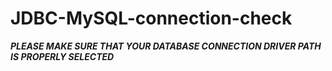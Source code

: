 # JDBC-MySQL-connection-check

***PLEASE MAKE SURE THAT YOUR DATABASE CONNECTION DRIVER PATH IS PROPERLY SELECTED***
